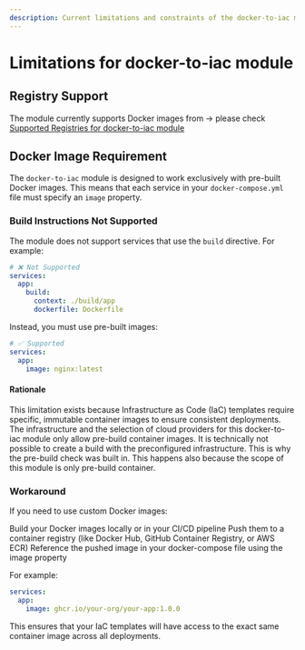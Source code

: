 ```yaml
---
description: Current limitations and constraints of the docker-to-iac module
---
```


# Limitations for docker-to-iac module

## Registry Support

The module currently supports Docker images from -> please check [Supported Registries for docker-to-iac module](/docs/docker-to-iac/supported-registries.md)

## Docker Image Requirement

The `docker-to-iac` module is designed to work exclusively with pre-built Docker images. This means that each service in your `docker-compose.yml` file must specify an `image` property.

### Build Instructions Not Supported

The module does not support services that use the `build` directive. For example:

```yaml
# ❌ Not Supported
services:
  app:
    build:
      context: ./build/app
      dockerfile: Dockerfile
```

Instead, you must use pre-built images:

```yaml
# ✅ Supported
services:
  app:
    image: nginx:latest
```

#### Rationale

This limitation exists because Infrastructure as Code (IaC) templates require specific, immutable container images to ensure consistent deployments. The infrastructure and the selection of cloud providers for this docker-to-iac module only allow pre-build container images. It is technically not possible to create a build with the preconfigured infrastructure. This is why the pre-build check was built in. This happens also because the scope of this module is only pre-build container.

### Workaround

If you need to use custom Docker images:

Build your Docker images locally or in your CI/CD pipeline
Push them to a container registry (like Docker Hub, GitHub Container Registry, or AWS ECR)
Reference the pushed image in your docker-compose file using the image property

For example:

```yaml
services:
  app:
    image: ghcr.io/your-org/your-app:1.0.0
```

This ensures that your IaC templates will have access to the exact same container image across all deployments.
